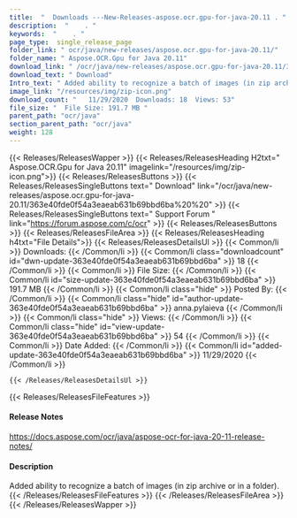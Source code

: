 ```yaml
---
title:  "  Downloads ---New-Releases-aspose.ocr.gpu-for-java-20.11 . " 
description:  "    . " 
keywords:  "    . " 
page_type:  single_release_page
folder_link: " ocr/java/new-releases/aspose.ocr.gpu-for-java-20.11/"
folder_name: " Aspose.OCR.Gpu for Java 20.11"
download_link: " /ocr/java/new-releases/aspose.ocr.gpu-for-java-20.11/363e40fde0f54a3eaeab631b69bbd6ba"
download_text: " Download"
Intro_text: " Added ability to recognize a batch of images (in zip archive or in a folder)."
image_link: "/resources/img/zip-icon.png"
download_count: "   11/29/2020  Downloads: 18  Views: 53"
file_size: "  File Size: 191.7 MB "
parent_path: "ocr/java"
section_parent_path: "ocr/java"
weight: 128
---
```


{{< Releases/ReleasesWapper >}}
  {{< Releases/ReleasesHeading H2txt=" Aspose.OCR.Gpu for Java 20.11" imagelink="/resources/img/zip-icon.png">}}
  {{< Releases/ReleasesButtons >}}
    {{< Releases/ReleasesSingleButtons text=" Download" link="/ocr/java/new-releases/aspose.ocr.gpu-for-java-20.11/363e40fde0f54a3eaeab631b69bbd6ba%20%20" >}}
    {{< Releases/ReleasesSingleButtons text=" Support Forum " link="https://forum.aspose.com/c/ocr" >}}
  {{< Releases/ReleasesButtons >}}
  {{< Releases/ReleasesFileArea >}}
    {{< Releases/ReleasesHeading h4txt="File Details">}}
    {{< Releases/ReleasesDetailsUl >}}
            {{< Common/li  >}} Downloads: {{< /Common/li >}} 
      {{< Common/li class="downloadcount" id="dwn-update-363e40fde0f54a3eaeab631b69bbd6ba" >}} 18 {{< /Common/li >}} 
      {{< Common/li  >}} File Size: {{< /Common/li >}} 
      {{< Common/li id="size-update-363e40fde0f54a3eaeab631b69bbd6ba" >}} 191.7 MB {{< /Common/li >}} 
      {{< Common/li  class="hide" >}} Posted By: {{< /Common/li >}} 
      {{< Common/li class="hide" id="author-update-363e40fde0f54a3eaeab631b69bbd6ba" >}} anna.pylaieva {{< /Common/li >}} 
      {{< Common/li class="hide"  >}} Views: {{< /Common/li >}} 
      {{< Common/li class="hide" id="view-update-363e40fde0f54a3eaeab631b69bbd6ba" >}} 54 {{< /Common/li >}} 
      {{< Common/li  >}} Date Added: {{< /Common/li >}} 
      {{< Common/li id="added-update-363e40fde0f54a3eaeab631b69bbd6ba" >}} 11/29/2020 {{< /Common/li >}} 

    {{< /Releases/ReleasesDetailsUl >}}

  {{< Releases/ReleasesFileFeatures >}}
      <h4>Release Notes</h4><div><a href="https://docs.aspose.com/ocr/java/aspose-ocr-for-java-20-11-release-notes/">https://docs.aspose.com/ocr/java/aspose-ocr-for-java-20-11-release-notes/</a></div><h4>Description</h4><div class="HTMLDescription">Added ability to recognize a batch of images (in zip archive or in a folder).</div>
  {{< /Releases/ReleasesFileFeatures >}}
 {{< /Releases/ReleasesFileArea >}}
{{< /Releases/ReleasesWapper >}}


